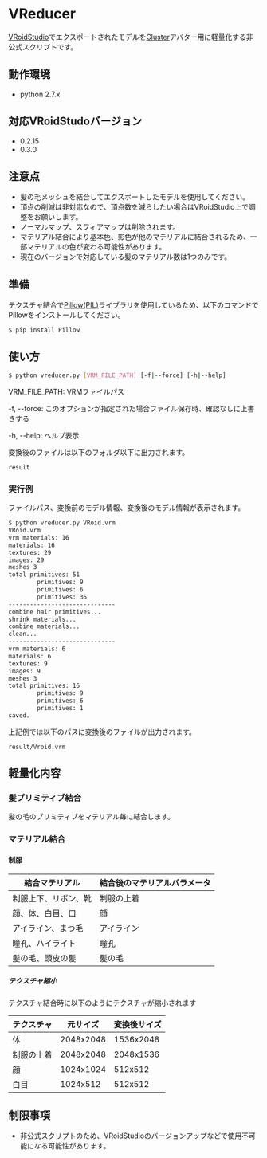 # VReducer
[VRoidStudio](https://vroid.pixiv.net/)でエクスポートされたモデルを[Cluster](https://cluster.mu/)アバター用に軽量化する非公式スクリプトです。


## 動作環境
* python 2.7.x

## 対応VRoidStudoバージョン
* 0.2.15
* 0.3.0

## 注意点
* 髪の毛メッシュを結合してエクスポートしたモデルを使用してください。
* 頂点の削減は非対応なので、頂点数を減らしたい場合はVRoidStudio上で調整をお願いします。
* ノーマルマップ、スフィアマップは削除されます。
* マテリアル結合により基本色、影色が他のマテリアルに結合されるため、一部マテリアルの色が変わる可能性があります。
* 現在のバージョンで対応している髪のマテリアル数は1つのみです。

## 準備
テクスチャ結合で[Pillow(PIL)](https://github.com/python-pillow/Pillow)ライブラリを使用しているため、以下のコマンドでPillowをインストールしてください。
```
$ pip install Pillow
```

## 使い方
```bash
$ python vreducer.py [VRM_FILE_PATH] [-f|--force] [-h|--help]
```


VRM_FILE_PATH: VRMファイルパス

-f, --force: このオプションが指定された場合ファイル保存時、確認なしに上書きする

-h, --help: ヘルプ表示

変換後のファイルは以下のフォルダ以下に出力されます。
```
result
```

### 実行例
ファイルパス、変換前のモデル情報、変換後のモデル情報が表示されます。
```bash
$ python vreducer.py VRoid.vrm
VRoid.vrm
vrm materials: 16
materials: 16
textures: 29
images: 29
meshes 3
total primitives: 51
        primitives: 9
        primitives: 6
        primitives: 36
------------------------------
combine hair primitives...
shrink materials...
combine materials...
clean...
------------------------------
vrm materials: 6
materials: 6
textures: 9
images: 9
meshes 3
total primitives: 16
        primitives: 9
        primitives: 6
        primitives: 1
saved.
```
上記例では以下のパスに変換後のファイルが出力されます。
```
result/Vroid.vrm
```

## 軽量化内容
### 髪プリミティブ結合
髪の毛のプリミティブをマテリアル毎に結合します。

### マテリアル結合
#### 制服
| 結合マテリアル | 結合後のマテリアルパラメータ |
| -------------- | ------------------ | 
| 制服上下、リボン、靴 | 制服の上着 |
| 顔、体、白目、口 | 顔 |
| アイライン、まつ毛 | アイライン |
| 瞳孔、ハイライト | 瞳孔 |
| 髪の毛、頭皮の髪 | 髪の毛 |

##### テクスチャ縮小
テクスチャ結合時に以下のようにテクスチャが縮小されます

| テクスチャ | 元サイズ | 変換後サイズ |
| ---------- | -------- | ------------ | 
| 体 | 2048x2048 | 1536x2048 |
| 制服の上着 | 2048x2048 | 2048x1536 |
| 顔 | 1024x1024 | 512x512 |
| 白目 | 1024x512 | 512x512 |


## 制限事項
* 非公式スクリプトのため、VRoidStudioのバージョンアップなどで使用不可能になる可能性があります。
